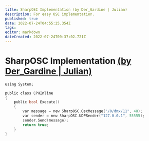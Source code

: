 ```yaml
---
title: SharpOSC Implementation (by Der_Gardine | Julian)
description: For easy OSC implementation.
published: true
date: 2022-07-24T04:55:25.354Z
tags: 
editor: markdown
dateCreated: 2022-07-24T00:37:02.721Z
---
```


# SharpOSC Implementation [(by Der_Gardine | Julian)](https://www.twitch.tv/der_gardine)
```c
using System;

public class CPHInline
{
    public bool Execute()
    {
        var message = new SharpOSC.OscMessage("/0/dmx/11", 48);
        var sender = new SharpOSC.UDPSender("127.0.0.1", 55555);
        sender.Send(message);
        return true;
    }
}
```